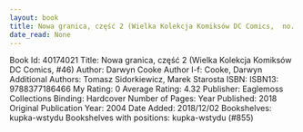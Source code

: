 ```yaml
---
layout: book
title: Nowa granica, część 2 (Wielka Kolekcja Komiksów DC Comics,  no. 46)
date_read: None
---
```


Book Id: 40174021
Title: Nowa granica, część 2 (Wielka Kolekcja Komiksów DC Comics, #46)
Author: Darwyn Cooke
Author l-f: Cooke, Darwyn
Additional Authors: Tomasz Sidorkiewicz, Marek Starosta
ISBN: 
ISBN13: 9788377186466
My Rating: 0
Average Rating: 4.32
Publisher: Eaglemoss Collections
Binding: Hardcover
Number of Pages: 
Year Published: 2018
Original Publication Year: 2004
Date Added: 2018/12/02
Bookshelves: kupka-wstydu
Bookshelves with positions: kupka-wstydu (#855)

